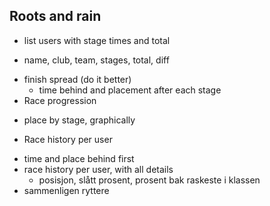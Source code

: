 ## Roots and rain

* list users with stage times and total
 - name, club, team, stages, total, diff
* finish spread (do it better)
  - time behind and placement after each stage
* Race progression
 - place by stage, graphically
* Race history per user
 - time and place behind first
 - race history per user, with all details
    - posisjon, slått prosent, prosent bak raskeste i klassen
 - sammenligen ryttere    
    


